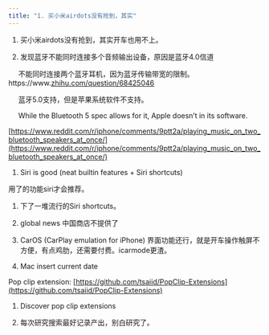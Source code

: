 ```yaml
---
title: "1. 买小米airdots没有抢到，其实"
---
```

1. 买小米airdots没有抢到，其实开车也用不上。

1. 发现蓝牙不能同时连接多个音频输出设备，原因是蓝牙4.0信道 

     不能同时连接两个蓝牙耳机，因为蓝牙传输带宽的限制。https://www.[zhihu.com/question/68425046](http://zhihu.com/question/68425046)

     蓝牙5.0支持，但是苹果系统软件不支持。

     While the Bluetooth 5 spec allows for it, Apple doesn’t in its software.

[https://www.reddit.com/r/iphone/comments/9ptt2a/playing_music_on_two_bluetooth_speakers_at_once/](https://www.reddit.com/r/iphone/comments/9ptt2a/playing_music_on_two_bluetooth_speakers_at_once/)

1. Siri is good (neat builtin features + Siri shortcuts)

用了的功能siri才会推荐。

1. 下了一堆流行的Siri shortcuts。

1. global news 中国商店不提供了

1. CarOS (CarPlay emulation for iPhone) 界面功能还行，就是开车操作触屏不方便，有点鸡肋，还需要付费。icarmode更渣。

1. Mac insert current date

Pop clip extension: [https://github.com/tsaiid/PopClip-Extensions](https://github.com/tsaiid/PopClip-Extensions)

1. Discover pop clip extensions

1. 每次研究搜索最好记录产出，别白研究了。
